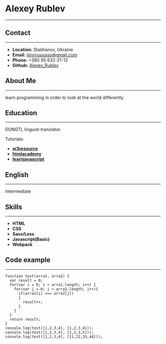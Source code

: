 # **Alexey Rublev**
---
## Contact
---
 - __Location:__ Stakhanov, Ukraine
 - __Email:__ iiinnnuuusss@gmail.com
 - __Phone:__ +380 95 632-21-12
 - __Github:__ [Alexey_Rublev](https://github.com/bakibakikun)

## About Me
---
learn programming in order to look at the world differently.
## Education
---
DONGTI, linguist-translator.

Tutorials: 
- __[w3resource](https://www.w3resource.com/)__
- __[htmlacademy](https://htmlacademy.ru/)__
- __[learnjavascript](https://learn.javascript.ru/)__


## English
---
Intermediate
## Skills
---
 - __HTML__
 - __CSS__
 - __Sass/Less__
 - __Javascript(Basic)__
 - __Webpack__

## Code example
---
```
function test(arra1, arra2) {
  var result = 0;
  for(var i = 0; i < arra1.length; i++) {
    for(var j = 0; j < arra2.length; j++){
      if(arra1[i] === arra2[j])
      {
        result++;
      }
    }
  }
  return result;
}
console.log(test([1,2,3,4], [1,2,3,4]));
console.log(test([1,2,3,4], [1,2,3,5]));
console.log(test([1,2,3,4], [11,22,33,44]));